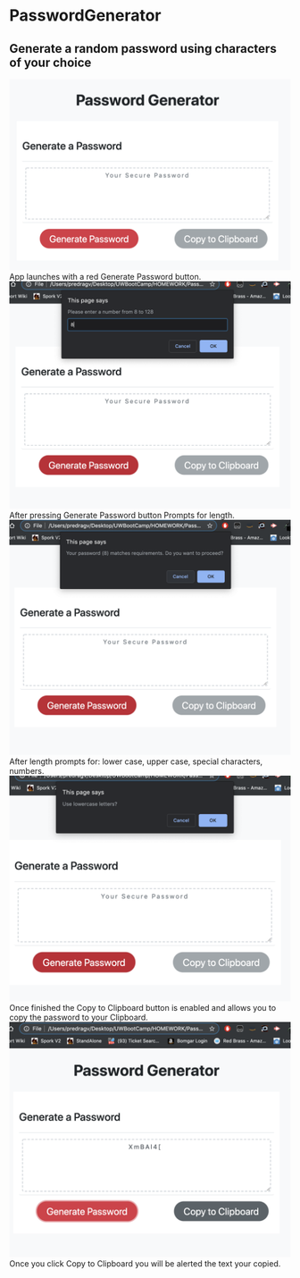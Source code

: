 # PasswordGenerator
## Generate a random password using characters of your choice
![Example1](https://raw.githubusercontent.com/pedjaaaaa/PasswordGenerator/master/READMEimages/Screen%20Shot%202019-10-02--01.png)
App launches with a  red Generate Password button.
![Example Images](https://raw.githubusercontent.com/pedjaaaaa/PasswordGenerator/master/READMEimages/Screen%20Shot%202019-10-02-03.png)
After pressing Generate Password button Prompts for length.
![Example Images](https://raw.githubusercontent.com/pedjaaaaa/PasswordGenerator/master/READMEimages/Screen%20Shot%202019-10-02-04.png)
After length prompts for: lower case, upper case, special characters, numbers.
![Example Images](https://raw.githubusercontent.com/pedjaaaaa/PasswordGenerator/master/READMEimages/Screen%20Shot%202019-10-02-05.png)
Once finished the Copy to Clipboard button is enabled and allows you to copy the password to your Clipboard.
![Example Images](https://raw.githubusercontent.com/pedjaaaaa/PasswordGenerator/master/READMEimages/Screen%20Shot%202019-10-02-06.png)
Once you click Copy to Clipboard you will be alerted the text your copied.
